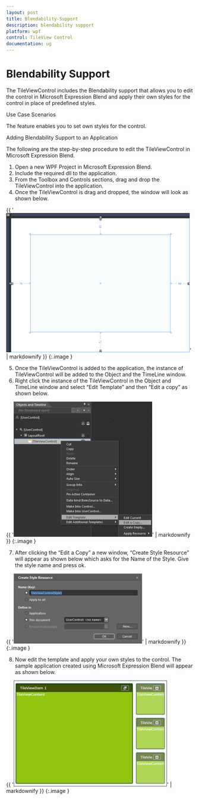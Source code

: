 ```yaml
---
layout: post
title: Blendability-Support
description: blendability support
platform: wpf
control: TileView Control
documentation: ug
---
```


# Blendability Support

The TileViewControl includes the Blendability support that allows you to edit the control in Microsoft Expression Blend and apply their own styles for the control in place of predefined styles.

Use Case Scenarios

The feature enables you to set own styles for the control.

Adding Blendability Support to an Application 

The following are the step-by-step procedure to edit the TileViewControl in Microsoft Expression Blend.

1. Open a new WPF Project in Microsoft Expression Blend.
2. Include the required dll to the application.
3. From the Toolbox and Controls sections, drag and drop the TileViewControl into the application.
4. Once the TileViewControl is drag and dropped, the window will look as shown below.





{{ '![](Blendability-Support_images/Blendability-Support_img1.png)' | markdownify }}
{:.image }




5. Once the TileViewControl is added to the application, the instance of TileViewControl will be added to the Object and the TimeLine window.
6. Right click the instance of the TileViewControl in the Object and TimeLine window and select “Edit Template” and then “Edit a copy” as shown below.





{{ '![](Blendability-Support_images/Blendability-Support_img2.png)' | markdownify }}
{:.image }




7. After clicking the “Edit a Copy” a new window, “Create Style Resource” will appear as shown below which asks for the Name of the Style. Give the style name and press ok.



{{ '![](Blendability-Support_images/Blendability-Support_img3.png)' | markdownify }}
{:.image }




8. Now edit the template and apply your own styles to the control. The sample application created using Microsoft Expression Blend will appear as shown below.



{{ '![](Blendability-Support_images/Blendability-Support_img4.png)' | markdownify }}
{:.image }




